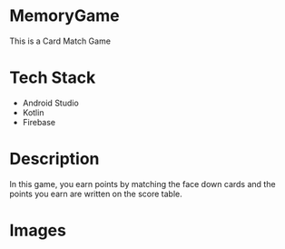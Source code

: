 # MemoryGame

This is a Card Match Game

# Tech Stack

- Android Studio
- Kotlin
- Firebase

# Description

In this game, you earn points by matching the face down cards and the points you earn are written on the score table.

# Images


